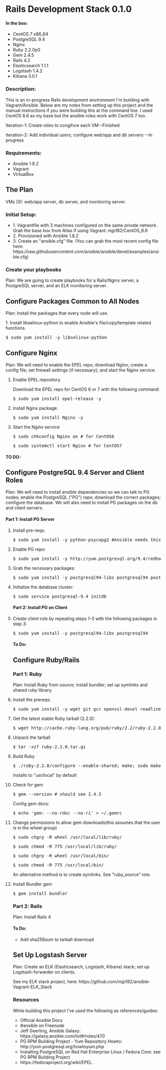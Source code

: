 <h1>Rails Development Stack 0.1.0</h1>
<h4>In the box:</h4>
<ul>
<li>CentOS 7 x86_64</li>
<li>PostgreSQL 9.4</li>
<li>Nginx</li>
<li>Ruby 2.2.0p0</li>
<li>Gem 2.4.5</li>
<li>Rails 4.2</li>
<li>Elasticsearch 1.1.1</li>
<li>Logstash 1.4.2</li>
<li>Kibana 3.0.1</li>
</ul>

<h3>Description:</h3>
<p>This is an in-progress Rails development environment I'm building with Vagrant/Ansible.  Below are my notes from setting up this project and the manual instructions if you were building this at the command line.  I used CentOS 6.6 as my base but the ansible roles work with CentOS 7 too.</p>

<p>Iteration-1: Create roles to congifure each VM--Finished</p>
<p>Iteration-2: Add individual users; configure web/app and db servers --In progress</p>

<h3>Requirements:</h3>
<ul>
<li>Ansible 1.8.2</li>
<li>Vagrant</li>
<li>VirtualBox</li>
</ul>

<h2>The Plan</h2>
VMs (3): web/app server, db server, and monitoring server.

<h3>Initial Setup:</h3>
<ul>
	<li>1.  Vagrantfile with 3 machines configured on the same private network.  Grab the base box from Atlas if using Vagrant: mjp182/CentOS_6.6</li>
	<li>2.  Provisioned with Ansible 1.8.2</li>
	<li>3. Create an "ansible.cfg" file.  (You can grab the most recent config file here: https://raw.githubusercontent.com/ansible/ansible/devel/examples/ansible.cfg)</li>
</ul>

<h3>Create your playbooks</h3>
<p>Plan:  We are going to create playbooks for a Rails/Nginx server, a PostgreSQL server, and an ELK monitoring server.</p>

<h2>Configure Packages Common to All Nodes</h2>
<p>Plan: Install the packages that every node will use.</p>

<p>1.  Install libselinux-python to enable Ansible's file/copy/template related functions.</p>
<pre>$ sudo yum install -y libselinux-python</pre>

<h2>Configure Nginx</h2>
<p>Plan: We will need to enable the EPEL repo; download Nginx; create a config file; set firewall settings (if necessary); and start the Nginx service.</p>
<ol>
<li>Enable EPEL repository.</li>
<p>Download the EPEL repo for CentOS 6 or 7 with the following command:</p>
<pre>$ sudo yum install epel-release -y</pre>
<li>Install Nginx package:</li>
<pre>$ sudo yum install Nginx -y</pre>
<li>Start the Nginx service</li>
<pre>$ sudo chkconfig Nginx on # for CentOS6</pre>
<pre>$ sudo systemctl start Nginx # for CentOS7</pre>
</p>
</ol>

<h4>TO DO:</h4>
<p><ul>
</ul>
</p>

<h2>Configure PostgreSQL 9.4 Server and Client Roles</h2>
<p>Plan: We will need to install ansible dependencies so we can talk to PG nodes; enable the PostgreSQL ("PG") repo; download the correct packages; configure the database.  We will also need to install PG packages on the db and client servers.
</p>
<h4>Part 1: Install PG Server</h4>
<ol>
<li>Install pre-reqs:</li>
<pre>$ sudo yum install -y python-psycopg2 #Ansible needs this to talk to PG</pre>
<li>Enable PG repo:</li>
<pre>$ sudo yum install -y http://yum.postgresql.org/9.4/redhat/rhel-6-x86_64/pgdg-centos94-9.4-1.noarch.rpm</pre>
<li>Grab the necessary packages:</li>
<pre>$ sudo yum install -y postgresql94-libs postgresql94 postgresql94-server postgresql94-contrib</pre>

<li>Initialize the database cluster:</li>
<pre>$ sudo service postgresql-9.4 initdb</pre>

<h4>Part 2: Install PG on Client</h4>
<li>Create client role by repeating steps 1-3 with the following packages in step 3:</li>
<pre>$ sudo yum install -y postgresql94-libs postgresql94</pre>
<h4>To Do:</h4>
<ol>
</ol>

<h2>Configure Ruby/Rails</h2>
<h3>Part 1: Ruby</h3>
<p>Plan:  Install Ruby from source; install bundler; set up symlinks and shared ruby library.</p>

<li>Install the prereqs:</li>
<pre>$ sudo yum install -y wget git gcc openssl-devel readline-devel zlib-devel libyaml-devel gcc-c++ patch automake libtool bison libffi-devel</pre>

<li>Get the latest stable Ruby tarball (2.2.0):</li>
<pre>$ wget http://cache.ruby-lang.org/pub/ruby/2.2/ruby-2.2.0.tar.gz</pre>

<li>Unpack the tarball</li>
<pre>$ tar -xzf ruby-2.2.0.tar.gz</pre>

<li>Build Ruby</li>
<pre>$ ./ruby-2.2.0/configure --enable-shared; make; sudo make install</pre>
<p>Installs to "usr/local" by default</p>

<li>Check for gem</li>
<pre>$ gem --version # should see 2.4.5</pre>

<p>Config gem docs:</p>
<pre>$ echo 'gem: --no-rdoc --no-ri' > ~/.gemrc</pre>

<li>Change permissions to allow gem downloads(this assumes that the user is in the wheel group)</li>
<pre>$ sudo chgrp -R wheel /usr/local/lib/ruby/</pre>
<pre>$ sudo chmod -R 775 /usr/local/lib/ruby/</pre>
<pre>$ sudo chgrp -R wheel /usr/local/bin/</pre>
<pre>$ sudo chmod -R 775 /usr/local/bin/</pre>

<p>An alternative method is to create symlinks.  See "ruby_source" role.</p>

<li>Install Bundler gem</li>
<pre>$ gem install bundler</pre>

<h3>Part 2: Rails</h3>
<p>Plan: Install Rails 4</p>

<h4>To Do:</h4>
<ul>
<li>Add sha256sum to tarball download</li>
</ul>

<h2>Set Up Logstash Server</h2>
<p>Plan: Create an ELK (Elasticsearch, Logstash, Kibana) stack; set up Logstash-forwarder on clients.</p>

<p>See my ELK stack project, here: https://github.com/mjp182/ansible-Vagrant-ELK_Stack</p>

<h3>Resources</h3>
While building this project I've used the following as references/guides:
<ul>
<li>Official Ansible Docs</li>
<li>#ansible on Freenode</li>
<li>Jeff Geerling, Ansible Galaxy: https://galaxy.ansible.com/list#/roles/470</li>
<li>PG RPM Building Project - Yum Repository Howto: http://yum.postgresql.org/howtoyum.php</li>
<li>Installing PostgreSQL on Red Hat Enterprise Linux / Fedora Core: see PG RPM Building Project</li>
<li>https://fedoraproject.org/wiki/EPEL.</li>
</ul>